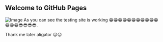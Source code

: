 ## Welcome to GitHub Pages
![Image](https://www.google.com/search?q=hemangi+kinger&rlz=1C1CHBF_enIN910IN910&tbm=isch&source=iu&ictx=1&fir=sAwOr3E2ZwWpkM%252CtRsa5cg0GBR-3M%252C_&vet=1&usg=AI4_-kRPQTIPtZlD53_9qoR2jL4Bq41VuQ&sa=X&ved=2ahUKEwiNwd-CnNfrAhWZxzgGHQVGCmsQ9QF6BAgKEAg#imgrc=sAwOr3E2ZwWpkM)
As you can see the testing site is working 😁😁😁😁😁😁😁😁😁😁😁😁😁😁😎😎😎😎.

Thank me later aligator 😉😉
